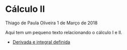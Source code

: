 Cálculo II
================
Thiago de Paula Oliveira
1 de Março de 2018

Aqui tem um pequeno texto relacionando o cálculo I e II.

-   [Derivada e integral definida](file://concepts/integral_indefinida.html)
